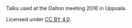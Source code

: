 Talks used at the Dalton meeting 2016 in Uppsala.

Licensed under [CC BY 4.0](https://creativecommons.org/licenses/by/4.0/).
